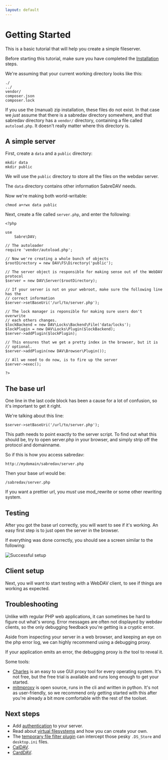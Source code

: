 ```yaml
---
layout: default
---
```


Getting Started
===============

This is a basic tutorial that will help you create a simple fileserver.

Before starting this tutorial, make sure you have completed the
[Installation](/dav/installation) steps.

We're assuming that your current working directory looks like this:

    ./
    ../
    vendor/
    composer.json
    composer.lock

If you use the (manual) zip installation, these files do not exist.
In that case we _just_ assume that there is a sabredav directory somewhere,
and that sabredav directory has a `vendor/` directory, containing a file
called `autoload.php`. It doesn't really matter where this directory is.

A simple server
---------------

First, create a `data` and a `public` directory:

    mkdir data
    mkdir public

We will use the `public` directory to store all the files on the webdav
server.

The `data` directory contains other information SabreDAV needs.

Now we're making both world-writable:

    chmod a+rwx data public

Next, create a file called `server.php`, and enter the following:

    <?php

    use
        Sabre\DAV;

    // The autoloader
    require 'vendor/autoload.php';

    // Now we're creating a whole bunch of objects
    $rootDirectory = new DAV\FS\Directory('public');

    // The server object is responsible for making sense out of the WebDAV protocol
    $server = new DAV\Server($rootDirectory);

    // If your server is not on your webroot, make sure the following line has the
    // correct information
    $server->setBaseUri('/url/to/server.php');

    // The lock manager is reponsible for making sure users don't overwrite
    // each others changes.
    $lockBackend = new DAV\Locks\Backend\File('data/locks');
    $lockPlugin = new DAV\Locks\Plugin($lockBackend);
    $server->addPlugin($lockPlugin);

    // This ensures that we get a pretty index in the browser, but it is
    // optional.
    $server->addPlugin(new DAV\Browser\Plugin());

    // All we need to do now, is to fire up the server
    $server->exec();

    ?>

The base url
------------

One line in the last code block has been a cause for a lot of confusion,
so it's important to get it right.

We're talking about this line:

    $server->setBaseUri('/url/to/server.php');

This path needs to point exactly to the server script. To find out what this
should be, try to open server.php in your browser, and simply strip off the
protocol and domainname.

So if this is how you access sabredav:

    http://mydomain/sabredav/server.php

Then your base url would be:

    /sabredav/server.php

If you want a prettier url, you _must_ use mod_rewrite or some other rewriting
system.

Testing
-------

After you got the base url correctly, you will want to see if it's working.
An easy first step is to just open the server in the browser.

If everything was done correctly, you should see a screen similar to the
following:

![Successful setup](/img/gettingstarted_1.png)

Client setup
------------

Next, you will want to start testing with a WebDAV client, to see if things
are working as expected.

Troubleshooting
---------------

Unlike with regular PHP web applications, it can sometimes be hard to figure
out what's wrong. Error messages are often not displayed by webdav clients,
so the only debugging feedback you're getting is a cryptic error.

Aside from inspecting your server in a web browser, and keeping an eye on
the php error log, we can highly recommend using a debugging proxy.

If your application emits an error, the debugging proxy is _the_ tool to
reveal it.

Some tools:

* [Charles][1] is an easy to use GUI proxy tool for every operating system.
  It's not free, but the free trial is available and runs long enough to
  get your started.
* [mitmproxy][2] is open source, runs in the cli and written in python. It's
  not as user-friendly, so we recommend only getting started with this after
  you're already a bit more comfortable with the rest of the toolset.

Next steps
----------

* Add [authentication](/dav/authentication) to your server.
* Read about [virtual filesystems](/dav/virtual-filesystems) and how you can
  create your own.
* The [temporary file filter plugin](/dav/temporary-file-filter-plugin) can
  intercept those pesky `.DS_Store` and `desktop.ini` files.
* [CalDAV](/dav/caldav).
* [CardDAV](/dav/carddav).

[1]: http://www.charlesproxy.com/
[2]: http://mitmproxy.org/
